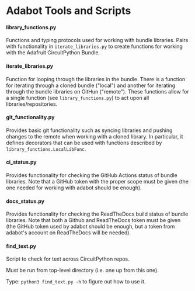 # Adabot Tools and Scripts


#### library_functions.py

Functions and typing protocols used for working with bundle libraries.
Pairs with functionality in `iterate_libraries.py` to create functions
for working with the Adafruit CircuitPython Bundle.


#### iterate_libraries.py

Function for looping through the libraries in the bundle.  There is a
function for iterating through a cloned bundle ("local") and another
for iterating through the bundle libraries on GitHun ("remote"). These
functions allow for a single function (see `library_functions.py`) to
act upon all libraries/repositories.


#### git_functionality.py

Provides basic git functionality such as syncing libraries and pushing
changes to the remote when working with a cloned library.  In particular,
it defines decorators that can be used with functions described by
`library_functions.LocalLibFunc`.


#### ci_status.py

Provides functionality for checking the GitHub Actions status of bundle
libraries.  Note that a GitHub token with the proper scope must be given
(the one needed for working with adabot should be enough).


#### docs_status.py

Provides functionality for checking the ReadTheDocs build status of
bundle libraries.  Note that both a Github and ReadTheDocs token must be
given (the GitHub token used by adabot should be enough, but a token
from adabot's account on ReadTheDocs will be needed).


#### find_text.py

Script to check for text across CircuitPython repos.

Must be run from top-level directory (i.e. one up from this one).

Type:
`python3 find_text.py -h`
to figure out how to use it.
